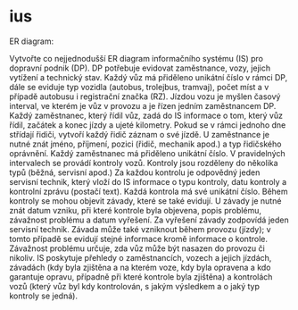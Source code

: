 # ius

ER diagram:

Vytvořte co nejjednodušší ER diagram informačního systému (IS) pro dopravní podnik (DP). DP potřebuje evidovat zaměstnance, vozy, jejich vytížení a technický stav. Každý vůz má přiděleno unikátní číslo v rámci DP, dále se eviduje typ vozidla (autobus, trolejbus, tramvaj), počet míst a v případě autobusu i registrační značka (RZ). Jízdou vozu je myšlen časový interval, ve kterém je vůz v provozu a je řízen jedním zaměstnancem DP. Každý zaměstnanec, který řídil vůz, zadá do IS informace o tom, který vůz řídil, začátek a konec jízdy a ujeté kilometry. Pokud se v rámci jednoho dne střídají řidiči, vytvoří každý řidič záznam o své jízdě. U zaměstnance je nutné znát jméno, příjmení, pozici (řidič, mechanik apod.) a typ řidičského oprávnění. Každý zaměstnanec má přiděleno unikátní číslo.
V pravidelných intervalech se provádí kontroly vozů. Kontroly jsou rozděleny do několika typů (běžná, servisní apod.) Za každou kontrolu je odpovědný jeden servisní technik, který vloží do IS informace o typu kontroly, datu kontroly a kontrolní zprávu (postačí text). Každá kontrola má své unikátní číslo. Během kontroly se mohou objevit závady, které se také evidují. U závady je nutné znát datum vzniku, při které kontrole byla objevena, popis problému, závažnost problému a datum vyřešení. Za vyřešení závady zodpovídá jeden servisní technik. Závada může také vzniknout během provozu (jízdy); v tomto případě se evidují stejné informace kromě informace o kontrole. Závažnost problému určuje, zda vůz může být nasazen do provozu či nikoliv.
IS poskytuje přehledy o zaměstnancích, vozech a jejich jízdách, závadách (kdy byla zjištěna a na kterém voze, kdy byla opravena a kdo garantuje opravu, případně při které kontrole byla zjištěna) a kontrolách vozů (který vůz byl kdy kontrolován, s jakým výsledkem a o jaký typ kontroly se jedná).
